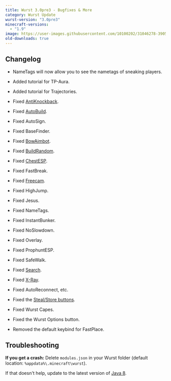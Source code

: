 ```yaml
---
title: Wurst 3.0pre3 - Bugfixes & More
category: Wurst Update
wurst-version: "3.0pre3"
minecraft-versions:
  - "1.9"
image: https://user-images.githubusercontent.com/10100202/31046278-39051a54-a5f6-11e7-996c-bffa8172b106.jpg
old-downloads: true
---
```

## Changelog

- NameTags will now allow you to see the nametags of sneaking players.

- Added tutorial for TP-Aura.

- Added tutorial for Trajectories.

- Fixed [AntiKnockback](https://wiki.wurstclient.net/antiknockback).

- Fixed [AutoBuild](https://wiki.wurstclient.net/autobuild).

- Fixed AutoSign.

- Fixed BaseFinder.

- Fixed [BowAimbot](https://wiki.wurstclient.net/bowaimbot).

- Fixed [BuildRandom](https://wiki.wurstclient.net/buildrandom).

- Fixed [ChestESP](https://wiki.wurstclient.net/chestesp).

- Fixed FastBreak.

- Fixed [Freecam](https://wiki.wurstclient.net/freecam).

- Fixed HighJump.

- Fixed Jesus.

- Fixed NameTags.

- Fixed InstantBunker.

- Fixed NoSlowdown.

- Fixed Overlay.

- Fixed ProphuntESP.

- Fixed SafeWalk.

- Fixed [Search](https://wiki.wurstclient.net/search).

- Fixed [X-Ray](https://wiki.wurstclient.net/x-ray).

- Fixed AutoReconnect, etc.

- Fixed the [Steal/Store buttons](https://wiki.wurstclient.net/autosteal#stealstore_buttons).

- Fixed Wurst Capes.

- Fixed the Wurst Options button.

- Removed the default keybind for FastPlace.

## Troubleshooting

**If you get a crash:**
Delete `modules.json` in your Wurst folder (default location: `%appdata%\.minecraft\wurst`).

If that doesn't help, update to the latest version of [Java 8](https://java.com/download).
